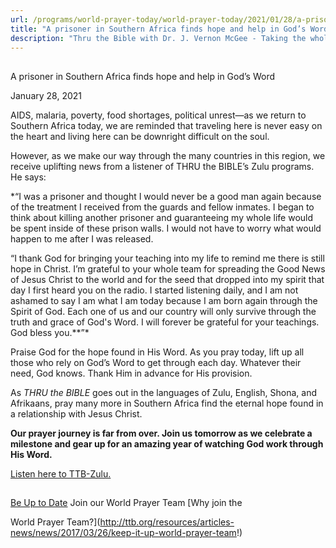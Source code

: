 ```yaml
---
url: /programs/world-prayer-today/world-prayer-today/2021/01/28/a-prisoner-in-southern-africa-finds-hope-and-help-in-god-s-word
title: "A prisoner in Southern Africa finds hope and help in God’s Word"
description: "Thru the Bible with Dr. J. Vernon McGee - Taking the whole Word to the whole world"
---
```







## 
 A prisoner in Southern Africa finds hope and help in God’s Word


January 28, 2021




AIDS, malaria, poverty, food shortages, political unrest—as we return to Southern Africa today, we are reminded that traveling here is never easy on the heart and living here can be downright difficult on the soul.

However, as we make our way through the many countries in this region, we receive uplifting news from a listener of THRU the BIBLE’s Zulu programs. He says:

*“I was a prisoner and thought I would never be a good man again because of the treatment I received from the guards and fellow inmates. I began to think about killing another prisoner and guaranteeing my whole life would be spent inside of these prison walls. I would not have to worry what would happen to me after I was released.   
  
“I thank God for bringing your teaching into my life to remind me there is still hope in Christ. I’m grateful to your whole team for spreading the Good News of Jesus Christ to the world and for the seed that dropped into my spirit that day I first heard you on the radio. I started listening daily, and I am not ashamed to say I am what I am today because I am born again through the Spirit of God. Each one of us and our country will only survive through the truth and grace of God's Word. I will forever be grateful for your teachings. God bless you.**”*

Praise God for the hope found in His Word. As you pray today, lift up all those who rely on God’s Word to get through each day. Whatever their need, God knows. Thank Him in advance for His provision.

As *THRU the BIBLE* goes out in the languages of Zulu, English, Shona, and Afrikaans, pray many more in Southern Africa find the eternal hope found in a relationship with Jesus Christ.

**Our prayer journey is far from over. Join us tomorrow as we celebrate a milestone and gear up for an amazing year of watching God work through His Word.**

[Listen here to TTB-Zulu.](https://ttb.twr.org/home/day,0601/language,ZUL)







## 




[Be Up to Date](http://feeds.feedburner.com/WorldPrayerToday "World Prayer Today RSS Feed")
Join our World Prayer Team
[Why join the  

World Prayer Team?](http://ttb.org/resources/articles-news/news/2017/03/26/keep-it-up-world-prayer-team!)




